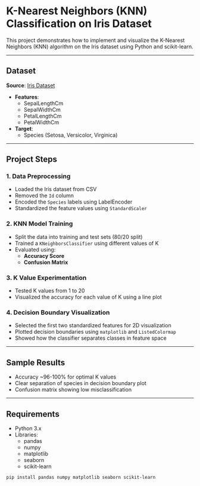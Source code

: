 
# K-Nearest Neighbors (KNN) Classification on Iris Dataset

This project demonstrates how to implement and visualize the K-Nearest Neighbors (KNN) algorithm on the Iris dataset using Python and scikit-learn.

---

##  Dataset

**Source**: [Iris Dataset](https://archive.ics.uci.edu/ml/datasets/iris)

- **Features**:
  - SepalLengthCm
  - SepalWidthCm
  - PetalLengthCm
  - PetalWidthCm
- **Target**:
  - Species (Setosa, Versicolor, Virginica)

---

##  Project Steps

### 1. Data Preprocessing
- Loaded the Iris dataset from CSV
- Removed the `Id` column
- Encoded the `Species` labels using LabelEncoder
- Standardized the feature values using `StandardScaler`

### 2. KNN Model Training
- Split the data into training and test sets (80/20 split)
- Trained a `KNeighborsClassifier` using different values of K
- Evaluated using:
  - **Accuracy Score**
  - **Confusion Matrix**

### 3. K Value Experimentation
- Tested K values from 1 to 20
- Visualized the accuracy for each value of K using a line plot

### 4. Decision Boundary Visualization
- Selected the first two standardized features for 2D visualization
- Plotted decision boundaries using `matplotlib` and `ListedColormap`
- Showed how the classifier separates classes in feature space

---

##  Sample Results

- Accuracy ~96-100% for optimal K values
- Clear separation of species in decision boundary plot
- Confusion matrix showing low misclassification

---

##  Requirements

- Python 3.x
- Libraries:
  - pandas
  - numpy
  - matplotlib
  - seaborn
  - scikit-learn

```bash
pip install pandas numpy matplotlib seaborn scikit-learn

